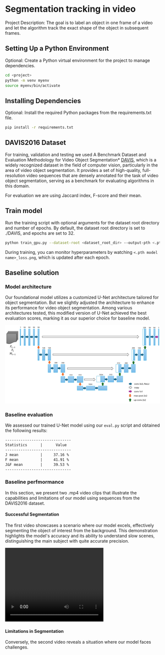 # Segmentation tracking in video

Project Description: The goal is to label an object in one frame of a video and let the algorithm track the exact shape of the object in subsequent frames.

## Setting Up a Python Environment

Optional: Create a Python virtual environment for the project to manage dependencies.

```bash
cd <project>
python -m venv myenv
source myenv/bin/activate
```

## Installing Dependencies

Optional: Install the required Python packages from the requirements.txt file.

```bash
pip install -r requirements.txt
```

## DAVIS2016 Dataset

For training, validation and testing we used A Benchmark Dataset and Evaluation Methodology for Video Object Segmentation\* [DAVIS](https://davischallenge.org/index.html), which is a widely recognized dataset in the field of computer vision, particularly in the area of video object segmentation. It provides a set of high-quality, full-resolution video sequences that are densely annotated for the task of video object segmentation, serving as a benchmark for evaluating algorithms in this domain.

For evaluation we are using Jaccard index, F-score and their mean.

## Train model

Run the training script with optional arguments for the dataset root directory and number of epochs. By default, the dataset root directory is set to ./DAVIS, and epochs are set to 32.

```bash
python train_gpu.py --dataset-root <dataset_root_dir> --output-pth <.pth model name> --epochs <epochs> [--resume <.pth model file>]
```

During training, you can monitor hyperparameters by watching `<.pth model name>_loss.png`, which is updated after each epoch.

## Baseline solution

### Model architecture

Our foundational model utilizes a customized U-Net architecture tailored for object segmentation. But we slightly adjusted the architecture to enhance its performance for video object segmentation. Among various architectures tested, this modified version of U-Net achieved the best evaluation scores, marking it as our superior choice for baseline model.

![Custom Unet](media/unet2-arch.png "Our proposed Unet architecture")

### Baseline evaluation

We assessed our trained U-Net model using our `eval.py` script and obtained the following results:

```
------------------------------
Statistics      |      Value
------------------------------
J mean          |     37.16 %
F mean          |     41.91 %
J&F mean        |     39.53 %
------------------------------
```

### Baseline perfmormance

In this section, we present two .mp4 video clips that illustrate the capabilities and limitations of our model using sequences from the DAVIS2016 dataset.

#### Successful Segmentation

The first video showcases a scenario where our model excels, effectively segmenting the object of interest from the background. This demonstration highlights the model's accuracy and its ability to understand slow scenes, distinguishing the main subject with quite accurate precision.

<video width="320" height="240" controls>
  <source src="./media/blackswan.mp4" type="video/mp4">
</video>

#### Limitations in Segmentation

Conversely, the second video reveals a situation where our model faces challenges.
